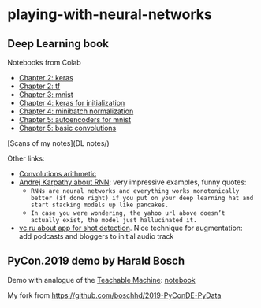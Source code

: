 # playing-with-neural-networks


## Deep Learning book

Notebooks from Colab
* [Chapter 2: keras](DL_chapter_2_keras.ipynb)
* [Chapter 2: tf](DL_chapter_2_tf.ipynb)
* [Chapter 3: mnist](DL_chapter_3_mnist.ipynb)
* [Chapter 4: keras for initialization](DL_chapter_4_keras_for_initialization.ipynb)
* [Chapter 4: minibatch normalization](DL_chapter_4_minibatch_normalization.ipynb)
* [Chapter 5: autoencoders for mnist](DL_chapter_5_autoencoders_for_mnist.ipynb)
* [Chapter 5: basic convolutions](DL_chapter_5_basic_convolutions.ipynb)

[Scans of my notes](DL notes/)

Other links:
* [Convolutions arithmetic](https://github.com/vdumoulin/conv_arithmetic)
* [Andrej Karpathy about RNN](http://karpathy.github.io/2015/05/21/rnn-effectiveness/): very impressive examples, funny quotes:
  * `RNNs are neural networks and everything works monotonically better (if done right) if you put on your deep learning hat and start stacking models up like pancakes.`
  * `In case you were wondering, the yahoo url above doesn’t actually exist, the model just hallucinated it.`
* [vc.ru about app for shot detection](https://vc.ru/tribuna/92856-kak-neyroseti-pomogayut-razvivat-navyki-po-strelbe-istoriya-ot-chempionov-mira). Nice technique for augmentation: add podcasts and bloggers to initial audio track


## PyCon.2019 demo by Harald Bosch

Demo with analogue of the [Teachable Machine](https://teachablemachine.withgoogle.com/): [notebook](PyCon_de_2019_showcase.ipynb)

My fork from https://github.com/boschhd/2019-PyConDE-PyData